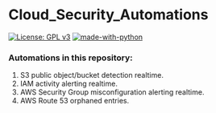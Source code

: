 # Cloud_Security_Automations
[![License: GPL v3](https://img.shields.io/badge/License-GPLv3-blue.svg)](https://www.gnu.org/licenses/gpl-3.0)
[![made-with-python](https://img.shields.io/badge/Made%20with-Python-1f425f.svg)](https://www.python.org/)

### Automations in this repository:
1. S3 public object/bucket detection realtime.
2. IAM activity alerting realtime.
3. AWS Security Group misconfiguration alerting realtime.
4. AWS Route 53 orphaned entries.


